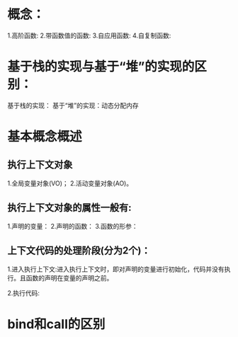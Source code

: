 # 概念：
1.高阶函数:
2.带函数值的函数:
3.自应用函数:
4.自复制函数:

# 基于栈的实现与基于“堆”的实现的区别：
基于栈的实现：
基于“堆”的实现：动态分配内存

# 基本概念概述
## 执行上下文对象
1.全局变量对象(VO)；
2.活动变量对象(AO)。

## 执行上下文对象的属性一般有:
1.声明的变量：
2.声明的函数：
3.函数的形参：

## 上下文代码的处理阶段(分为2个)：
1.进入执行上下文:进入执行上下文时，即对声明的变量进行初始化，代码并没有执行。且函数的声明在变量的声明之前。

2.执行代码:

# bind和call的区别




